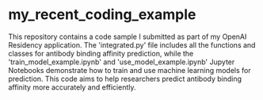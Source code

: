 # my_recent_coding_example

This repository contains a code sample I submitted as part of my OpenAI Residency application. The 'integrated.py' file includes all the functions and classes for antibody binding affinity prediction, while the 'train_model_example.ipynb' and 'use_model_example.ipynb' Jupyter Notebooks demonstrate how to train and use machine learning models for prediction. This code aims to help researchers predict antibody binding affinity more accurately and efficiently. 
